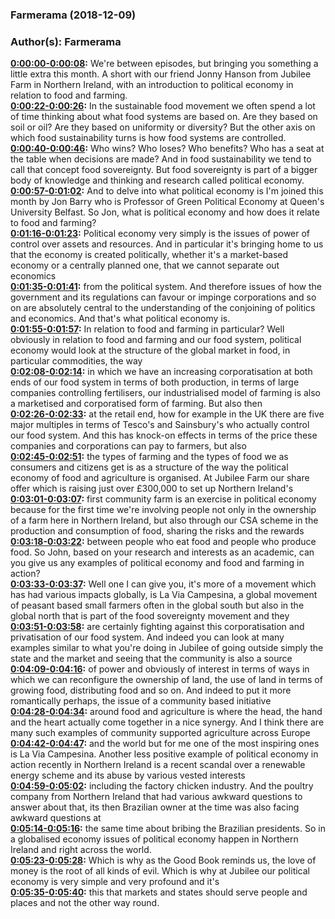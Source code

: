 ### Farmerama  (2018-12-09)  
### Author(s): Farmerama  

**[0:00:00-0:00:08](https://soundcloud.com/farmerama-radio/shorts-jubilee-farm-political-economy#t=0:00:00):**  We're between episodes, but bringing you something a little extra this month. A short with our  friend Jonny Hanson from Jubilee Farm in Northern Ireland, with an introduction to political  economy in relation to food and farming.  
**[0:00:22-0:00:26](https://soundcloud.com/farmerama-radio/shorts-jubilee-farm-political-economy#t=0:00:22):**  In the sustainable food movement we often spend a lot of time thinking about what food  systems are based on. Are they based on soil or oil? Are they based on uniformity or diversity?  But the other axis on which food sustainability turns is how food systems are controlled.  
**[0:00:40-0:00:46](https://soundcloud.com/farmerama-radio/shorts-jubilee-farm-political-economy#t=0:00:40):**  Who wins? Who loses? Who benefits? Who has a seat at the table when decisions are made?  And in food sustainability we tend to call that concept food sovereignty. But food sovereignty  is part of a bigger body of knowledge and thinking and research called political economy.  
**[0:00:57-0:01:02](https://soundcloud.com/farmerama-radio/shorts-jubilee-farm-political-economy#t=0:00:57):**  And to delve into what political economy is I'm joined this month by Jon Barry who is  Professor of Green Political Economy at Queen's University Belfast.  So Jon, what is political economy and how does it relate to food and farming?  
**[0:01:16-0:01:23](https://soundcloud.com/farmerama-radio/shorts-jubilee-farm-political-economy#t=0:01:16):**  Political economy very simply is the issues of power of control over assets and resources.  And in particular it's bringing home to us that the economy is created politically, whether  it's a market-based economy or a centrally planned one, that we cannot separate out economics  
**[0:01:35-0:01:41](https://soundcloud.com/farmerama-radio/shorts-jubilee-farm-political-economy#t=0:01:35):**  from the political system. And therefore issues of how the government and its regulations  can favour or impinge corporations and so on are absolutely central to the understanding  of the conjoining of politics and economics. And that's what political economy is.  
**[0:01:55-0:01:57](https://soundcloud.com/farmerama-radio/shorts-jubilee-farm-political-economy#t=0:01:55):**  In relation to food and farming in particular?  Well obviously in relation to food and farming and our food system, political economy would  look at the structure of the global market in food, in particular commodities, the way  
**[0:02:08-0:02:14](https://soundcloud.com/farmerama-radio/shorts-jubilee-farm-political-economy#t=0:02:08):**  in which we have an increasing corporatisation at both ends of our food system in terms of  both production, in terms of large companies controlling fertilisers, our industrialised  model of farming is also a marketised and corporatised form of farming. But also then  
**[0:02:26-0:02:33](https://soundcloud.com/farmerama-radio/shorts-jubilee-farm-political-economy#t=0:02:26):**  at the retail end, how for example in the UK there are five major multiples in terms  of Tesco's and Sainsbury's who actually control our food system. And this has knock-on effects  in terms of the price these companies and corporations can pay to farmers, but also  
**[0:02:45-0:02:51](https://soundcloud.com/farmerama-radio/shorts-jubilee-farm-political-economy#t=0:02:45):**  the types of farming and the types of food we as consumers and citizens get is as a structure  of the way the political economy of food and agriculture is organised.  At Jubilee Farm our share offer which is raising just over £300,000 to set up Northern Ireland's  
**[0:03:01-0:03:07](https://soundcloud.com/farmerama-radio/shorts-jubilee-farm-political-economy#t=0:03:01):**  first community farm is an exercise in political economy because for the first time we're involving  people not only in the ownership of a farm here in Northern Ireland, but also through  our CSA scheme in the production and consumption of food, sharing the risks and the rewards  
**[0:03:18-0:03:22](https://soundcloud.com/farmerama-radio/shorts-jubilee-farm-political-economy#t=0:03:18):**  between people who eat food and people who produce food.  So John, based on your research and interests as an academic, can you give us any examples  of political economy and food and farming in action?  
**[0:03:33-0:03:37](https://soundcloud.com/farmerama-radio/shorts-jubilee-farm-political-economy#t=0:03:33):**  Well one I can give you, it's more of a movement which has had various impacts globally, is  La Via Campesina, a global movement of peasant based small farmers often in the global south  but also in the global north that is part of the food sovereignty movement and they  
**[0:03:51-0:03:58](https://soundcloud.com/farmerama-radio/shorts-jubilee-farm-political-economy#t=0:03:51):**  are certainly fighting against this corporatisation and privatisation of our food system.  And indeed you can look at many examples similar to what you're doing in Jubilee of going  outside simply the state and the market and seeing that the community is also a source  
**[0:04:09-0:04:16](https://soundcloud.com/farmerama-radio/shorts-jubilee-farm-political-economy#t=0:04:09):**  of power and obviously of interest in terms of ways in which we can reconfigure the ownership  of land, the use of land in terms of growing food, distributing food and so on.  And indeed to put it more romantically perhaps, the issue of a community based initiative  
**[0:04:28-0:04:34](https://soundcloud.com/farmerama-radio/shorts-jubilee-farm-political-economy#t=0:04:28):**  around food and agriculture is where the head, the hand and the heart actually come together  in a nice synergy.  And I think there are many such examples of community supported agriculture across Europe  
**[0:04:42-0:04:47](https://soundcloud.com/farmerama-radio/shorts-jubilee-farm-political-economy#t=0:04:42):**  and the world but for me one of the most inspiring ones is La Via Campesina.  Another less positive example of political economy in action recently in Northern Ireland  is a recent scandal over a renewable energy scheme and its abuse by various vested interests  
**[0:04:59-0:05:02](https://soundcloud.com/farmerama-radio/shorts-jubilee-farm-political-economy#t=0:04:59):**  including the factory chicken industry.  And the poultry company from Northern Ireland that had various awkward questions to answer  about that, its then Brazilian owner at the time was also facing awkward questions at  
**[0:05:14-0:05:16](https://soundcloud.com/farmerama-radio/shorts-jubilee-farm-political-economy#t=0:05:14):**  the same time about bribing the Brazilian presidents.  So in a globalised economy issues of political economy happen in Northern Ireland and right  across the world.  
**[0:05:23-0:05:28](https://soundcloud.com/farmerama-radio/shorts-jubilee-farm-political-economy#t=0:05:23):**  Which is why as the Good Book reminds us, the love of money is the root of all kinds  of evil.  Which is why at Jubilee our political economy is very simple and very profound and it's  
**[0:05:35-0:05:40](https://soundcloud.com/farmerama-radio/shorts-jubilee-farm-political-economy#t=0:05:35):**  this that markets and states should serve people and places and not the other way round.  
